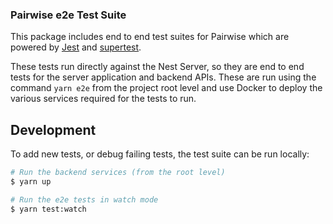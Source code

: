 ### Pairwise e2e Test Suite

This package includes end to end test suites for Pairwise which are powered by [Jest](https://jestjs.io/) and [supertest](https://github.com/visionmedia/supertest).

These tests run directly against the Nest Server, so they are end to end tests for the server application and backend APIs. These are run using the command `yarn e2e` from the project root level and use Docker to deploy the various services required for the tests to run.

## Development

To add new tests, or debug failing tests, the test suite can be run locally:

```bash
# Run the backend services (from the root level)
$ yarn up

# Run the e2e tests in watch mode
$ yarn test:watch
```
